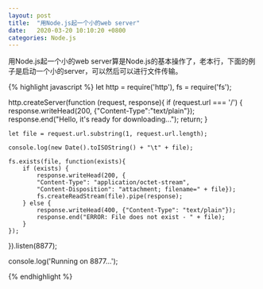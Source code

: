 ```yaml
---
layout: post
title:  "用Node.js起一个小的web server"
date:   2020-03-20 10:10:20 +0800
categories: Node.js
--- 
```

用Node.js起一个小的web server算是Node.js的基本操作了，老本行，下面的例子是启动一个小的server，可以然后可以进行文件传输。

{% highlight javascript %}
let http = require('http'),
    fs = require('fs');

http.createServer(function (request, response){
    if (request.url === '/') {
        response.writeHead(200, {"Content-Type":"text/plain"});
        response.end("Hello, it's ready for downloading...");
        return; 
    }

    let file = request.url.substring(1, request.url.length);

    console.log(new Date().toISOString() + "\t" + file); 

    fs.exists(file, function(exists){
        if (exists) {
            response.writeHead(200, {
            "Content-Type": "application/octet-stream",
            "Content-Disposition": "attachment; filename=" + file});
            fs.createReadStream(file).pipe(response);
        } else {
            response.writeHead(400, {"Content-Type": "text/plain"});
            response.end("ERROR: File does not exist - " + file);
        }
    });
}).listen(8877);

console.log('Running on 8877...');

{% endhighlight %}
